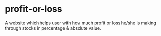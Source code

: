 # profit-or-loss
 A website which helps user with how much profit or loss he/she is making through stocks in percentage & absolute value.
